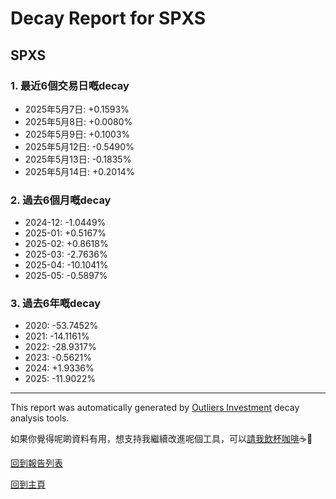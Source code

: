 # Decay Report for SPXS

## SPXS

### 1. 最近6個交易日嘅decay

- 2025年5月7日: +0.1593%
- 2025年5月8日: +0.0080%
- 2025年5月9日: +0.1003%
- 2025年5月12日: -0.5490%
- 2025年5月13日: -0.1835%
- 2025年5月14日: +0.2014%

### 2. 過去6個月嘅decay

- 2024-12: -1.0449%
- 2025-01: +0.5167%
- 2025-02: +0.8618%
- 2025-03: -2.7636%
- 2025-04: -10.1041%
- 2025-05: -0.5897%

### 3. 過去6年嘅decay

- 2020: -53.7452%
- 2021: -14.1161%
- 2022: -28.9317%
- 2023: -0.5621%
- 2024: +1.9336%
- 2025: -11.9022%

------------------------------
This report was automatically generated by [Outliers Investment](https://outliersecon.github.io/Outliers-Investment/) decay analysis tools.

如果你覺得呢啲資料有用，想支持我繼續改進呢個工具，可以[請我飲杯咖啡](https://buymeacoffee.com/outliersecon)☕🙏

[回到報告列表](https://outliersecon.github.io/Outliers-Investment/reports/reports_public)

[回到主頁](https://outliersecon.github.io/Outliers-Investment/)